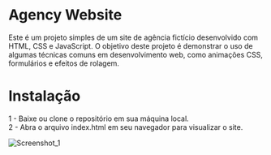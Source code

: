 <h1>Agency Website</h1>

<p>Este é um projeto simples de um site de agência fictício desenvolvido com HTML, CSS e JavaScript. O objetivo deste projeto é demonstrar o uso de algumas técnicas comuns em desenvolvimento web, como animações CSS, formulários e efeitos de rolagem.</p>

<h1>Instalação</h1>
<p>
1 - Baixe ou clone o repositório em sua máquina local.<br>
2 - Abra o arquivo index.html em seu navegador para visualizar o site.<br>
</p>

![Screenshot_1](https://user-images.githubusercontent.com/70814948/145690557-9d0ab545-e268-4dc2-89b5-173928cc0898.png)
